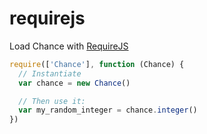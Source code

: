 # requirejs

Load Chance with <a href="http://requirejs.org">RequireJS</a>

```js
require(['Chance'], function (Chance) {
  // Instantiate
  var chance = new Chance()

  // Then use it:
  var my_random_integer = chance.integer()
})
```
